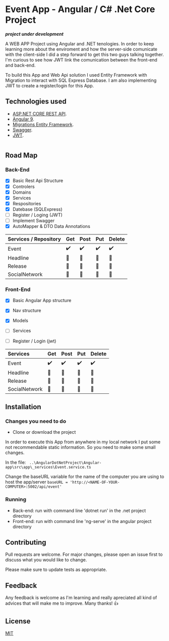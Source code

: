 # Event App - Angular / C# .Net Core Project

***project under development***

A WEB APP Project using Angular and .NET tenologies. In order to keep learning more about the enviroment and how the server-side comunicate with the client-side I did a step forward to get this two guys talking together. I'm curious to see how JWT link the comunication between the front-end and back-end.

To build this App and Web Api solution I used Entity Framework with Migration to interact with SQL Express Database. I am also implementing JWT to create a register/login for this App. 



## Technologies used

* [ASP.NET CORE REST API](https://dotnet.microsoft.com/apps/aspnet/apis). 
* [Angular 9](https://angular.io/). 
* [Migrations Entity Framework](https://docs.microsoft.com/en-us/ef/core/managing-schemas/migrations/?tabs=dotnet-core-cli). 
* [Swagger](https://swagger.io/about/). 
* [JWT](https://jwt.io/). 

```bash

```
## Road Map 

### Back-End
- [x] Basic Rest Api Structure 
- [x] Controlers
- [x] Domains
- [x] Services 
- [x] Respositories
- [x] Datebase (SQLExpress)
- [ ] Register / Loging (JWT)
- [ ] Implement Swagger
- [x] AutoMapper & DTO Data Annotations

| Services / Repository | Get | Post | Put | Delete
:------------ | :-------------| :-------------| :-------------| :-------------
|Event |:heavy_check_mark: | :heavy_check_mark: | :heavy_check_mark: | :heavy_check_mark:
|Headline |:construction_worker: | :construction_worker: | :construction_worker: | :construction_worker:
|Release |:construction_worker: | :construction_worker: | :construction_worker: | :construction_worker:
|SocialNetwork |:construction_worker: | :construction_worker: | :construction_worker: | :construction_worker:


### Front-End
- [x] Basic Angular App structure
- [x] Nav structure   
- [x] Models
- [ ] Services 
- [ ] Register / Login (jwt)


| Services | Get | Post | Put | Delete
:------------ | :-------------| :-------------| :-------------| :-------------
|Event |:heavy_check_mark: | :heavy_check_mark: | :heavy_check_mark: | :heavy_check_mark:
|Headline |:construction_worker: | :construction_worker: | :construction_worker: | :construction_worker:
|Release |:construction_worker: | :construction_worker: | :construction_worker: | :construction_worker:
|SocialNetwork |:construction_worker: | :construction_worker: | :construction_worker: | :construction_worker:

## Installation

### Changes you need to do

* Clone or download the project 

In order to execute this App from anywhere in my local network I put some not recommendable static 
information. So you need to make some small changes.

In the file: 
`
..\AngularDotNetProject\Angular-app\src\app\_services\Event.service.ts`

Change the baseURL variable for the name of the computer you are using to host the app/server
`
baseURL = 'http://<NAME-OF-YOUR-COMPUTER>:5002/api/event'
`

### Running 

* Back-end: run with command line 'dotnet run' in the .net project directory  
* Front-end: run with command line 'ng-serve' in the angular project directory  

## Contributing

Pull requests are welcome. For major changes, please open an issue first to discuss what you would like to change.

Please make sure to update tests as appropriate.

## Feedback 

Any feedback is welcome as I'm learning and really apreciated all kind of advices that will make me to improve. Many thanks! :thumbsup: 

## License
[MIT](https://choosealicense.com/licenses/mit/)
